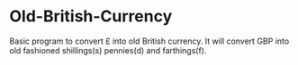 # Old-British-Currency
Basic program to convert £ into old British currency. It will convert GBP into old fashioned shillings(s) pennies(d) and farthings(f).
